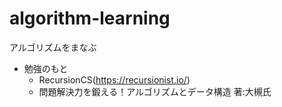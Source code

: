 # algorithm-learning
アルゴリズムをまなぶ

- 勉強のもと
  - RecursionCS(https://recursionist.io/)
  - 問題解決力を鍛える！アルゴリズムとデータ構造 著:大槻氏
